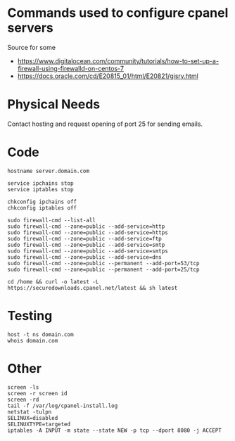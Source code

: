 # Commands used to configure cpanel servers
Source for some

- https://www.digitalocean.com/community/tutorials/how-to-set-up-a-firewall-using-firewalld-on-centos-7
- https://docs.oracle.com/cd/E20815_01/html/E20821/gisry.html

# Physical Needs
Contact hosting and request opening of port 25 for sending emails.

# Code
```
hostname server.domain.com

service ipchains stop
service iptables stop

chkconfig ipchains off
chkconfig iptables off

sudo firewall-cmd --list-all
sudo firewall-cmd --zone=public --add-service=http
sudo firewall-cmd --zone=public --add-service=https
sudo firewall-cmd --zone=public --add-service=ftp
sudo firewall-cmd --zone=public --add-service=smtp
sudo firewall-cmd --zone=public --add-service=smtps
sudo firewall-cmd --zone=public --add-service=dns
sudo firewall-cmd --zone=public --permanent --add-port=53/tcp
sudo firewall-cmd --zone=public --permanent --add-port=25/tcp

cd /home && curl -o latest -L https://securedownloads.cpanel.net/latest && sh latest
```

# Testing
```
host -t ns domain.com
whois domain.com
```

# Other
```
screen -ls 
screen -r screen id 
screen -rd
tail -f /var/log/cpanel-install.log
netstat -tulpn
SELINUX=disabled
SELINUXTYPE=targeted
iptables -A INPUT -m state --state NEW -p tcp --dport 8080 -j ACCEPT
```
